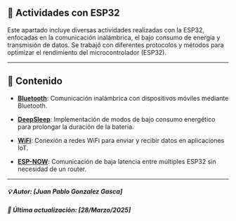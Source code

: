 ## 🔌 Actividades con ESP32

Este apartado incluye diversas actividades realizadas con la ESP32, enfocadas en la comunicación inalámbrica, el bajo consumo de energía y transmisión de datos. Se trabajó con diferentes protocolos y métodos para optimizar el rendimiento del microcontrolador (ESP32).


---

## 📌 Contenido 



- **[Bluetooth](./Bluetooth/README.md)**: Comunicación inalámbrica con dispositivos móviles mediante Bluetooth.
- **[DeepSleep](./DeepSleep/README.md)**: Implementación de modos de bajo consumo energético para prolongar la duración de la batería.

- **[WiFi](./WiFi/README.md)**: Conexión a redes WiFi para enviar y recibir datos en aplicaciones IoT.

- **[ESP-NOW](./ESPNOW/Readme.md)**: Comunicación de baja latencia entre múltiples ESP32 sin necesidad de un router.

-----
##### 💡 Autor: [Juan Pablo Gonzalez Gasca]
##### 📆 Última actualización: [28/Marzo/2025]
